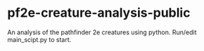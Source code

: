 # pf2e-creature-analysis-public
An analysis of the pathfinder 2e creatures using python.
Run/edit main_scipt.py to start.
